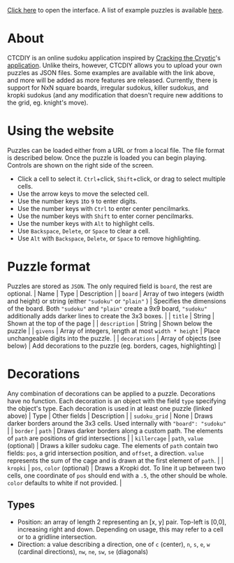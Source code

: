 [Click here](https://trimill.github.io/ctcdiy/sudoku) to open the interface. A list of example puzzles is available [here](https://trimill.github.io/ctcdiy/puzzles).

# About
CTCDIY is an online sudoku application inspired by [Cracking the Cryptic](https://www.youtube.com/channel/UCC-UOdK8-mIjxBQm_ot1T-Q)'s [application](https://app.crackingthecryptic.com/). Unlike theirs, however, CTCDIY allows you to upload your own puzzles as JSON files. Some examples are available with the link above, and more will be added as more features are released. Currently, there is support for NxN square boards, irregular sudokus, killer sudokus, and kropki sudokus (and any modification that doesn't require new additions to the grid, eg. knight's move).

# Using the website
Puzzles can be loaded either from a URL or from a local file. The file format is described below. Once the puzzle is loaded you can begin playing. Controls are shown on the right side of the screen.

* Click a cell to select it. `Ctrl`+click, `Shift`+click, or drag to select multiple cells.
* Use the arrow keys to move the selected cell.
* Use the number keys `1`to `9` to enter digits.
* Use the number keys with `Ctrl` to enter center pencilmarks.
* Use the number keys with `Shift` to enter corner pencilmarks.
* Use the number keys with `Alt` to highlight cells.
* Use `Backspace`, `Delete`, or `Space` to clear a cell.
* Use `Alt` with `Backspace`, `Delete`, or `Space` to remove highlighting.

# Puzzle format
Puzzles are stored as `JSON`. The only required field is `board`, the rest are optional.
| Name          | Type                                                                                 | Description                                                                                                                                                 |
| `board`       | Array of two integers (width and height) or string (either `"sudoku"` or `"plain"` ) | Specifies the dimensions of the board. Both `"sudoku"` and `"plain"` create a 9x9 board, `"sudoku"` additionally adds darker lines to create the 3x3 boxes. |
| `title`       | String                                                                               | Shown at the top of the page                                                                                                                                |
| `description` | String                                                                               | Shown below the puzzle                                                                                                                                      |
| `givens`      | Array of integers, length at most `width * height`                                   | Place unchangeable digits into the puzzle.                                                                                                                  |
| `decorations` | Array of objects (see below)                                                         | Add decorations to the puzzle (eg. borders, cages, highlighting)                                                                                            |

# Decorations
Any combination of decorations can be applied to a puzzle. Decorations have no function. Each decoration is an object with the field `type` specifying the object's type. Each decoration is used in at least one puzzle (linked above)
| Type          | Other fields                | Description                                                                                                                                                                                                                |
| `sudoku_grid` | None                        | Draws darker borders around the 3x3 cells. Used internally with `"board": "sudoku"`                                                                                                                                        |
| `border`      | `path`                      | Draws darker borders along a custom path. The elements of `path` are positions of grid intersections                                                                                                                       |
| `killercage`  | `path`, `value` (optional)  | Draws a killer sudoku cage. The elements of `path` contain two fields: `pos`, a grid intersection position, and `offset`, a direction. `value` represents the sum of the cage and is drawn at the first element of `path`. |
| `kropki`      | `pos`, `color` (optional)   | Draws a Kropki dot. To line it up between two cells, one coordinate of `pos` should end with a `.5`, the other should be whole. `color` defaults to white if not provided.                                                 |

## Types
* Position: an array of length 2 representing an [x, y] pair. Top-left is [0,0], increasing right and down. Depending on usage, this may refer to a cell or to a gridline intersection.
* Direction: a value describing a direction, one of `c` (center), `n`, `s`, `e`, `w` (cardinal directions), `nw`, `ne`, `sw`, `se` (diagonals)
